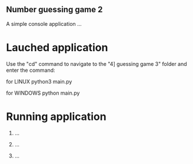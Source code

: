 ## Number guessing game 2

A simple console application ...


# Lauched application

Use the "cd" command to navigate to the "4] guessing game 3" folder and enter the command:

for LINUX
    python3 main.py

for WINDOWS
    python main.py


# Running application

1. ...

2. ...

3. ...
